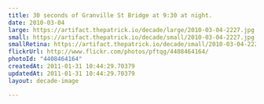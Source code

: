 ```yaml
---
title: 30 seconds of Granville St Bridge at 9:30 at night.
date: 2010-03-04
large: https://artifact.thepatrick.io/decade/large/2010-03-04-2227.jpg
small: https://artifact.thepatrick.io/decade/small/2010-03-04-2227.jpg
smallRetina: https://artifact.thepatrick.io/decade/small/2010-03-04-2227@2x.jpg
flickrUrl: http://www.flickr.com/photos/pftqg/4408464164/
photoId: "4408464164"
createdAt: 2011-01-31 10:44:29.70379
updatedAt: 2011-01-31 10:44:29.70379
layout: decade-image

---
```


